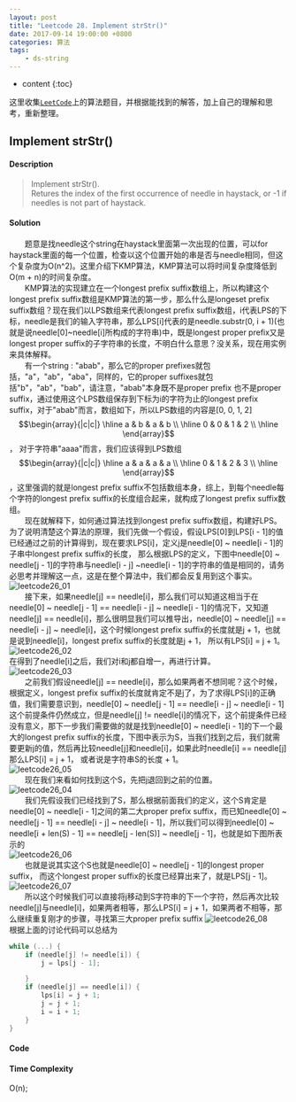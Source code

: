 ```yaml
---
layout: post
title: "Leetcode 28. Implement strStr()"
date: 2017-09-14 19:00:00 +0800 
categories: 算法
tags: 
    - ds-string
---
```

* content
{:toc}

这里收集[`LeetCode`](https://leetcode.com)上的算法题目，并根据能找到的解答，加上自己的理解和思考，重新整理。

<!-- more -->

## Implement strStr()

#### Description

> Implement strStr().  
> Retures the index of the first occurrence of needle in haystack, or -1 if needles is not part of haystack.  

#### Solution

&emsp;&emsp;题意是找needle这个string在haystack里面第一次出现的位置，可以for haystack里面的每一个位置，检查以这个位置开始的串是否与needle相同，但这个复杂度为O(n^2)。这里介绍下KMP算法，KMP算法可以将时间复杂度降低到O(m + n)的时间复杂度。  
&emsp;&emsp;KMP算法的实现建立在一个longest prefix suffix数组上，所以构建这个longest prefix suffix数组是KMP算法的第一步，那么什么是longeset prefix suffix数组？现在我们以LPS数组来代表longest prefix suffix数组，i代表LPS的下标，needle是我们的输入字符串，那么LPS[i]代表的是needle.substr(0, i + 1)(也就是说needle[0]~needle[i]所构成的字符串)中，既是longest proper prefix又是longest proper suffix的子字符串的长度，不明白什么意思？没关系，现在用实例来具体解释。  
&emsp;&emsp;有一个string : "abab"，那么它的proper prefixes就包括，"a"，"ab"，"aba"，同样的，它的proper suffixes就包括"b"，"ab"，"bab"，请注意，"abab"本身既不是proper prefix 也不是proper suffix，通过使用这个LPS数组保存到下标为i的字符为止的longest prefix suffix，对于"abab"而言，数组如下，所以LPS数组的内容是[0, 0, 1, 2]
$$\begin{array}{|c|c|}
\hline
a & b & a & b \\
\hline
0 & 0 & 1 & 2 \\
\hline
\end{array}$$，
对于字符串"aaaa"而言，我们应该得到LPS数组
$$\begin{array}{|c|c|}
\hline
a & a & a & a \\
\hline
0 & 1 & 2 & 3 \\
\hline
\end{array}$$，这里强调的就是longest prefix suffix不包括数组本身，综上，到每个needle每个字符的longest prefix suffix的长度组合起来，就构成了longest prefix suffix数组。  
&emsp;&emsp;现在就解释下，如何通过算法找到longest prefix suffix数组，构建好LPS。为了说明清楚这个算法的原理，我们先做一个假设，假设LPS[0]到LPS[i - 1]的值已经通过之前的计算得到，现在要求LPS[i]，定义j是needle[0] ~ needle[i - 1]的子串中longest prefix suffix的长度， 那么根据LPS的定义，下图中needle[0] ~ needle[j - 1]的字符串与needle[i - j] ~needle[i - 1]的字符串的值是相同的，请务必思考并理解这一点，这是在整个算法中，我们都会反复用到这个事实。
![leetcode26_01](http://ovwkcbdpf.bkt.clouddn.com/image/leetcode26/leetcode26_01.png)  
&emsp;&emsp;接下来，如果needle[j] == needle[i]，那么我们可以知道这相当于在needle[0] ~ needle[j - 1] == needle[i - j] ~ needle[i - 1]的情况下，又知道needle[j] == needle[i]，那么很明显我们可以推导出，needle[0] ~ needle[j] == needle[i - j] ~ needle[i]，这个时候longest prefix suffix的长度就是j + 1，也就是说到needle[i]，longest prefix suffix的长度就是j + 1， 所以有LPS[i] = j + 1。  
![leetcode26_02](http://ovwkcbdpf.bkt.clouddn.com/image/leetcode26/leetcode26_02.png)  
在得到了needle[i]之后，我们对i和j都自增一，再进行计算。  
![leetcode26_03](http://ovwkcbdpf.bkt.clouddn.com/image/leetcode26/leetcode26_03.png)  
&emsp;&emsp;之前我们假设needle[j] == needle[i]，那么如果两者不想同呢？这个时候，根据定义，longest prefix suffix的长度就肯定不是j了，为了求得LPS[i]的正确值，我们需要意识到，needle[0] ~ needle[j - 1] == needle[i - j] ~ needle[i - 1]这个前提条件仍然成立，但是needle[j] != needle[i]的情况下，这个前提条件已经没有意义，那下一步我们需要做的就是找到needle[0] ~ needle[i - 1]的下一个最大的longest prefix suffix的长度，下图中表示为S，当我们找到之后，我们就需要更新j的值，然后再比较needle[j]和needle[i]，如果此时needle[i] == needle[j]那么LPS[i] = j + 1， 或者说是字符串S的长度 + 1。  
![leetcode26_05](http://ovwkcbdpf.bkt.clouddn.com/image/leetcode26/leetcode26_05.png)  
&emsp;&emsp;现在我们来看如何找到这个S，先把j退回到之前的位置。  
![leetcode26_04](http://ovwkcbdpf.bkt.clouddn.com/image/leetcode26/leetcode26_04.png)  
&emsp;&emsp;我们先假设我们已经找到了S，那么根据前面我们的定义，这个S肯定是needle[0] ~ needle[i - 1]之间的第二大proper prefix suffix，而已知needle[0] ~ needle[j - 1] == needle[i - j] ~ needle[i - 1]，所以我们可以得到needle[0] ~ needle[i + len(S) - 1] == needle[j - len(S)] ~ needle[j - 1]，也就是如下图所表示的  
![leetcode26_06](http://ovwkcbdpf.bkt.clouddn.com/image/leetcode26/leetcode26_06.png)  
&emsp;&emsp;也就是说其实这个S也就是needle[0] ~ needle[j - 1]的longest proper suffix， 而这个longest proper suffix的长度已经算出来了，就是LPS[j - 1]。
![leetcode26_07](http://ovwkcbdpf.bkt.clouddn.com/image/leetcode26/leetcode26_07.png)  
&emsp;&emsp;所以这个时候我们可以直接将j移动到S字符串的下一个字符，然后再次比较needle[j]与needle[i]，如果两者相等，那么LPS[i] = j + 1，如果两者不相等，那么继续重复刚才的步骤，寻找第三大proper prefix suffix
![leetcode26_08](http://ovwkcbdpf.bkt.clouddn.com/image/leetcode26/leetcode26_08.png)  
根据上面的讨论代码可以总结为
&emsp;&emsp;
```cpp
while (...) {
    if (needle[j] != needle[i]) {
        j = lps[j - 1];

    }
    if (needle[j] == needle[i]) {
        lps[i] = j + 1;
        j = j + 1;
        i = i + 1;
    }
}

```

#### Code

#### Time Complexity

O(n);